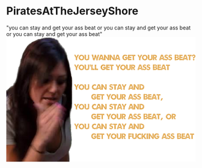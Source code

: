 # PiratesAtTheJerseyShore
"you can stay and get your ass beat or you can stay and get your ass beat or  you can stay and get your ass beat"
![you can stay and get your data scraped](/assets/J-GOAT.png "you can stay and get your data scraped")
